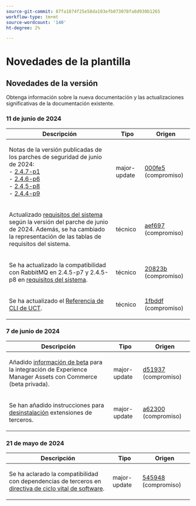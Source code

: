 ```yaml
---
source-git-commit: 87fa1874f25e58da103efb073078fa8d930b1265
workflow-type: tm+mt
source-wordcount: '140'
ht-degree: 2%

---
```

# Novedades de la plantilla

## Novedades de la versión

Obtenga información sobre la nueva documentación y las actualizaciones significativas de la documentación existente.

### 11 de junio de 2024

<table style="table-layout:auto;">
  <thead>
    <tr>
      <th>Descripción</th>
      <th>Tipo</th>
      <th>Origen</th>
    </tr>
  </thead>
  <tbody>
    <tr>
      <td><p>Notas de la versión publicadas de los parches de seguridad de junio de 2024:<br />- <a href="https://experienceleague.adobe.com/en/docs/commerce-operations/release/notes/security-patches/2-4-7-patches">2.4.7-p1</a><br />- <a href="https://experienceleague.adobe.com/en/docs/commerce-operations/release/notes/security-patches/2-4-6-patches">2.4.6-p6</a><br />- <a href="https://experienceleague.adobe.com/en/docs/commerce-operations/release/notes/security-patches/2-4-5-patches">2,4,5-p8</a><br />- <a href="https://experienceleague.adobe.com/en/docs/commerce-operations/release/notes/security-patches/2-4-4-patches">2.4.4-p9</a></p>
</td>
      <td>major-update</td>
      <td><a href="https://github.com/AdobeDocs/commerce-operations.en/commit/000fe5ac88b31e5172c35b629d26423afcca214d">000fe5</a> (compromiso)</td>
    </tr>
    <tr>
      <td><p>Actualizado <a href="https://experienceleague.adobe.com/en/docs/commerce-operations/installation-guide/system-requirements">requisitos del sistema</a> según la versión del parche de junio de 2024. Además, se ha cambiado la representación de las tablas de requisitos del sistema.</p>
</td>
      <td>técnico</td>
      <td><a href="https://github.com/AdobeDocs/commerce-operations.en/commit/aef697509227b1dfebb801b0e1e098da90201971">aef697</a> (compromiso)</td>
    </tr>
    <tr>
      <td><p>Se ha actualizado la compatibilidad con RabbitMQ en 2.4.5-p7 y 2.4.5-p8 en <a href="https://experienceleague.adobe.com/en/docs/commerce-operations/installation-guide/system-requirements">requisitos del sistema</a>.</p>
</td>
      <td>técnico</td>
      <td><a href="https://github.com/AdobeDocs/commerce-operations.en/commit/20823bae109f5b053f352b0a13275acecf991904">20823b</a> (compromiso)</td>
    </tr>
    <tr>
      <td><p>Se ha actualizado el <a href="https://experienceleague.adobe.com/en/docs/commerce-operations/tools/cli-reference/uct">Referencia de CLI de UCT</a>.</p>
</td>
      <td>técnico</td>
      <td><a href="https://github.com/AdobeDocs/commerce-operations.en/commit/1fbddf4ea05511c1aefe0cd0d8e8b2ebde7e00dd">1fbddf</a> (compromiso)</td>
    </tr>
  </tbody>
</table>

### 7 de junio de 2024

<table style="table-layout:auto;">
  <thead>
    <tr>
      <th>Descripción</th>
      <th>Tipo</th>
      <th>Origen</th>
    </tr>
  </thead>
  <tbody>
    <tr>
      <td><p>Añadido <a href="https://experienceleague.adobe.com/en/docs/commerce-operations/release/beta">información de beta</a> para la integración de Experience Manager Assets con Commerce (beta privada).</p>
</td>
      <td>major-update</td>
      <td><a href="https://github.com/AdobeDocs/commerce-operations.en/commit/d51937e25049f636a3b69f072a3fe4ba135766c2">d51937</a> (compromiso)</td>
    </tr>
    <tr>
      <td><p>Se han añadido instrucciones para <a href="https://experienceleague.adobe.com/en/docs/commerce-operations/installation-guide/tutorials/extensions">desinstalación</a> extensiones de terceros.</p>
</td>
      <td>major-update</td>
      <td><a href="https://github.com/AdobeDocs/commerce-operations.en/commit/a623002b366ae07eaabe9711946d7f8ceb3b9132">a62300</a> (compromiso)</td>
    </tr>
  </tbody>
</table><!-- date_group -->

### 21 de mayo de 2024

<table style="table-layout:auto;">
  <thead>
    <tr>
      <th>Descripción</th>
      <th>Tipo</th>
      <th>Origen</th>
    </tr>
  </thead>
  <tbody>
    <tr>
      <td><p>Se ha aclarado la compatibilidad con dependencias de terceros en <a href="https://experienceleague.adobe.com/en/docs/commerce-operations/release/planning/lifecycle-policy">directiva de ciclo vital de software</a>.</p>
</td>
      <td>major-update</td>
      <td><a href="https://github.com/AdobeDocs/commerce-operations.en/commit/5459488d4b512447aff810dca8d3b32a074d5c1e">545948</a> (compromiso)</td>
    </tr>
  </tbody>
</table><!-- date_group --><!-- month_group --><!-- year_group -->
